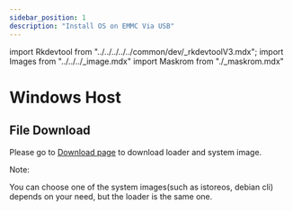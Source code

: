 ```yaml
---
sidebar_position: 1
description: "Install OS on EMMC Via USB"
---
```


import Rkdevtool from "../../../../../common/dev/\_rkdevtoolV3.mdx";
import Images from "../../../\_image.mdx"
import Maskrom from "./\_maskrom.mdx"

# Windows Host

## File Download

Please go to [Download page](../../../download) to download loader and system image.

Note:

You can choose one of the system images(such as istoreos, debian cli) depends on your need, but the loader is the same one.

<Rkdevtool rkdevtool_emmc_img="/img/rkdevtool/emmc-path.webp" loader_name="rk3528_spl_loader_v1.07.104.bin" emmc={false} pcie={false} sata={false} >
<Maskrom/>
</Rkdevtool>

